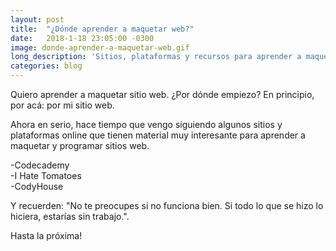 ```yaml
---
layout: post
title:  "¿Dónde aprender a maquetar web?"
date:   2018-1-18 23:05:00 -0300
image: donde-aprender-a-maquetar-web.gif
long_description: 'Sitios, plataformas y recursos para aprender a maquetar y no morir en el intento'
categories: blog
---
```


Quiero aprender a maquetar sitio web. ¿Por dónde empiezo? En principio, por acá: por mi sitio web.

Ahora en serio, hace tiempo que vengo siguiendo algunos sitios y plataformas online que tienen material muy interesante para aprender a maquetar y programar sitios web.

-Codecademy  
-I Hate Tomatoes  
-CodyHouse  

Y recuerden: "No te preocupes si no funciona bien. Si todo lo que se hizo lo hiciera, estarías sin trabajo.".

Hasta la próxima!